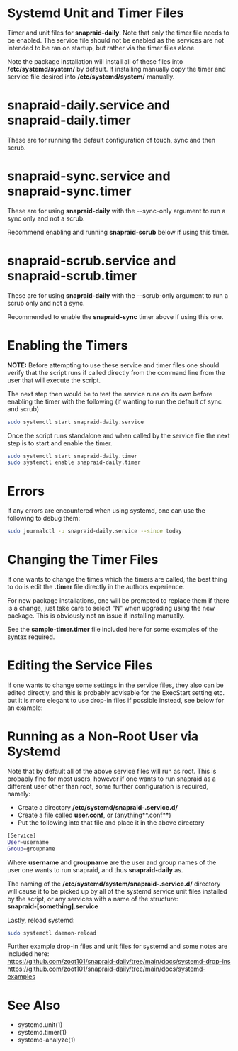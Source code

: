 # Systemd Unit and Timer Files

Timer and unit files for **snapraid-daily**. Note that only the
timer file needs to be enabled. The service file should not be
enabled as the services are not intended to be ran on startup,
but rather via the timer files alone.

Note the package installation will install all of these files
into **/etc/systemd/system/** by default. If installing manually
copy the timer and service file desired into **/etc/systemd/system/**
manually.

# snapraid-daily.service and snapraid-daily.timer

These are for running the default configuration of touch, sync
and then scrub.

# snapraid-sync.service and snapraid-sync.timer

These are for using **snapraid-daily** with the \--sync-only
argument to run a sync only and not a scrub.

Recommend enabling and running **snapraid-scrub** below if
using this timer.

# snapraid-scrub.service and snapraid-scrub.timer

These are for using **snapraid-daily** with the \--scrub-only
argument to run a scrub only and not a sync. 

Recommended to enable the **snapraid-sync** timer above if using
this one.

# Enabling the Timers

**NOTE:** Before attempting to use these service and timer files
one should verify that the script runs if called directly from
the command line from the user that will execute the script.

The next step then would be to test the service runs on its own
before enabling the timer with the following (if wanting to run
the default of sync and scrub)
```bash
sudo systemctl start snapraid-daily.service
```

Once the script runs standalone and when called by the service file
the next step is to start and enable the timer.
```bash
sudo systemctl start snapraid-daily.timer
sudo systemctl enable snapraid-daily.timer
```

# Errors

If any errors are encountered when using systemd, one can use the
following to debug them:
```bash
sudo journalctl -u snapraid-daily.service --since today
```

# Changing the Timer Files

If one wants to change the times which the timers are called, the best
thing to do is edit the **.timer** file directly in the authors experience.

For new package installations, one will be prompted to replace them if
there is a change, just take care to select "N" when upgrading using the
new package. This is obviously not an issue if installing manually.

See the **sample-timer.timer** file included here for some examples of
the syntax required.

# Editing the Service Files

If one wants to change some settings in the service files, they also can
be edited directly, and this is probably advisable for the ExecStart setting
etc. but it is more elegant to use drop-in files if possible instead,
see below for an example:     

# Running as a Non-Root User via Systemd

Note that by default all of the above service files will run as root.
This is probably fine for most users, however if one wants to run
snapraid as a different user other than root, some further configuration
is required, namely:

* Create a directory **/etc/systemd/snapraid-.service.d/**    
* Create a file called **user.conf**, or (anything**.conf**)    
* Put the following into that file and place it in the above directory    

```bash
[Service]  
User=username   
Group=groupname
```

Where **username** and **groupname** are the user and group names of the
user one wants to run snapraid, and thus **snapraid-daily** as.

The naming of the **/etc/systemd/system/snapraid-.service.d/** directory
will cause it to be picked up by all of the systemd service unit files
installed by the script, or any services with a name of the structure:     
**snapraid-\[something\].service**

Lastly, reload systemd:     
```bash
sudo systemctl daemon-reload
```

Further example drop-in files and unit files for systemd and some
notes are included here:      
https://github.com/zoot101/snapraid-daily/tree/main/docs/systemd-drop-ins    
https://github.com/zoot101/snapraid-daily/tree/main/docs/systemd-examples       

# See Also

* systemd.unit(1)   
* systemd.timer(1)   
* systemd-analyze(1)   

